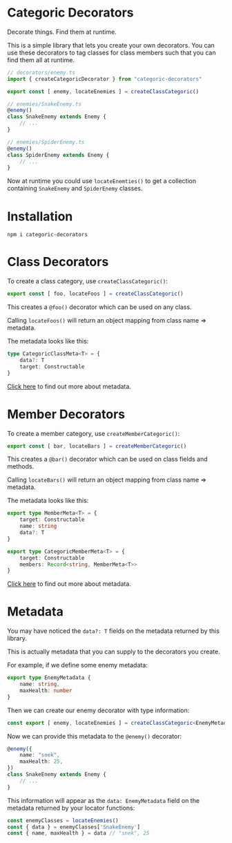 # Categoric Decorators

Decorate things. Find them at runtime.

This is a simple library that lets you create your own decorators. You can use these decorators to tag classes for class members such that you can find them all at runtime.

```ts
// decorators/enemy.ts
import { createCategoricDecorator } from "categoric-decorators"

export const [ enemy, locateEnemies ] = createClassCategoric()
```

```ts
// enemies/SnakeEnemy.ts
@enemy()
class SnakeEnemy extends Enemy {
    // ...
}
```

```ts
// enemies/SpiderEnemy.ts
@enemy()
class SpiderEnemy extends Enemy {
    // ...
}
```

Now at runtime you could use `locateEnemties()` to get a collection containing `SnakeEnemy` and `SpiderEnemy` classes.


# Installation

```
npm i categoric-decorators
```

# Class Decorators

To create a class category, use `createClassCategoric()`:

```ts
export const [ foo, locateFoos ] = createClassCategoric()
```

This creates a `@foo()` decorator which can be used on any class.

Calling `locateFoos()` will return an object mapping from class name => metadata.

The metadata looks like this:

```ts
type CategoricClassMeta<T> = {
    data?: T
    target: Constructable
}
```

[Click here](#metadata) to find out more about metadata.

# Member Decorators

To create a member category, use `createMemberCategoric()`:

```ts
export const [ bar, locateBars ] = createMemberCategoric()
```

This creates a `@bar()` decorator which can be used on class fields and methods.

Calling `locateBars()` will return an object mapping from class name => metadata.

The metadata looks like this:

```ts
export type MemberMeta<T> = {
    target: Constructable
    name: string
    data?: T
}

export type CategoricMemberMeta<T> = {
    target: Constructable
    members: Record<string, MemberMeta<T>>
}
```

[Click here](#metadata) to find out more about metadata.


# Metadata

You may have noticed the `data?: T` fields on the metadata returned by this library.

This is actually metadata that you can supply to the decorators you create.

For example, if we define some enemy metadata:

```ts
export type EnemyMetadata {
    name: string,
    maxHealth: number
}
```

Then we can create our enemy decorator with type information:

```ts
const export [ enemy, locateEnemies ] = createClassCategoric<EnemyMetadata>()
```

Now we can provide this metadata to the `@enemy()` decorator:

```ts
@enemy({
    name: "snek",
    maxHealth: 25,
})
class SnakeEnemy extends Enemy {
    // ...
}
```

This information will appear as the `data: EnemyMetadata` field on the metadata returned by your locator functions:

```ts
const enemyClasses = locateEnemies()
const { data } = enemyClasses['SnakeEnemy']
const { name, maxHealth } = data // "snek", 25
```
